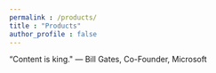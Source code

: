 ```yaml
---
permalink : /products/
title : "Products"
author_profile : false
---
```


“Content is king." — Bill Gates, Co-Founder, Microsoft
